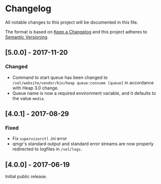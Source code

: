 # Changelog
All notable changes to this project will be documented in this file.

The format is based on [Keep a Changelog](http://keepachangelog.com/en/1.0.0/)
and this project adheres to [Semantic
Versioning](http://semver.org/spec/v2.0.0.html).

## [5.0.0] - 2017-11-20
### Changed
- Command to start queue has been changed to `/vol/website/vendor/bin/heap queue:consume [queue]` in accordance with Heap 3.0 change.
- Queue name is now a required environment variable, and it defaults to the value `media`.

## [4.0.1] - 2017-08-29
### Fixed
- Fix `supervisorctl` .ini error
- qmgr's standard output and standard error streams are now properly
  redirected to logfiles in `/vol/logs`.

## [4.0.0] - 2017-06-19
Initial public release.
